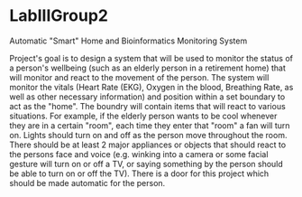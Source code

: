 # LabIIIGroup2
Automatic "Smart" Home and Bioinformatics Monitoring System

Project's goal is to design a system that will be used to monitor the status of a person's wellbeing (such as an elderly person in a retirement home) that will monitor and react to the movement of the person.  The system will monitor the vitals (Heart Rate (EKG), Oxygen in the blood, Breathing Rate, as well as other necessary information) and position within a set boundary to act as the "home". The boundry will contain items that will react to various situations. For example, if the elderly person wants to be cool whenever they are in a certain "room", each time they enter that "room" a fan will turn on. Lights should turn on and off as the person move throughout the room. There should be at least 2 major appliances or objects that should react to the persons face and voice (e.g. winking into a camera or some facial gesture will turn on or off a TV, or saying something by the person should be able to turn on or off the TV). There is a door for this project which should be made automatic for the person.

